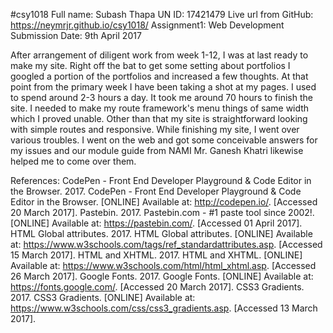 #csy1018
Full name: Subash Thapa
UN ID: 17421479
Live url from GitHub: https://neymrjr.github.io/csy1018/
Assignment1: Web Development
Submission Date: 9th April 2017

After arrangement of diligent work from week 1-12, I was at last ready to make my site. Right off the bat to get some setting about portfolios I googled a portion of the portfolios and increased a few thoughts. At that point from the primary week I have been taking a shot at my pages. I used to spend around 2-3 hours a day. It took me around  70 hours to finish the site. I needed to make my route framework's menu things of same width which I proved unable. Other than that my site is straightforward looking with simple routes and responsive. While finishing my site, I went over various troubles. I went on the web and got some conceivable answers for my issues and our module guide from NAMI Mr. Ganesh Khatri likewise helped me to come over them.

References:
CodePen - Front End Developer Playground & Code Editor in the Browser. 2017. CodePen - Front End Developer Playground & Code Editor in the Browser. [ONLINE] Available at: http://codepen.io/. [Accessed 20 March 2017].
Pastebin. 2017. Pastebin.com - #1 paste tool since 2002!. [ONLINE] Available at: https://pastebin.com/. [Accessed 01 April 2017].
HTML Global attributes. 2017. HTML Global attributes. [ONLINE] Available at: https://www.w3schools.com/tags/ref_standardattributes.asp. [Accessed 15 March 2017].
HTML and XHTML. 2017. HTML and XHTML. [ONLINE] Available at: https://www.w3schools.com/html/html_xhtml.asp. [Accessed 26 March 2017].
Google Fonts. 2017. Google Fonts. [ONLINE] Available at: https://fonts.google.com/. [Accessed 20 March 2017].
CSS3 Gradients. 2017. CSS3 Gradients. [ONLINE] Available at: https://www.w3schools.com/css/css3_gradients.asp. [Accessed 13 March 2017].
